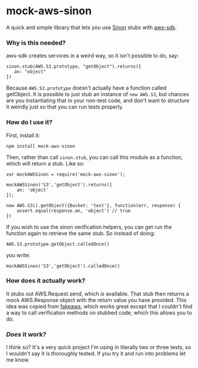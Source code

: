 # mock-aws-sinon

A quick and simple library that lets you use [Sinon](http://sinonjs.org) stubs with [aws-sdk](https://aws.amazon.com/sdk-for-node-js/).

### Why is this needed?

aws-sdk creates services in a weird way, so it isn't possible to do, say:

    sinon.stub(AWS.S3.prototype, "getObject").returns({
       an: "object"
    })
    
Because `AWS.S3.prototype` doesn't actually have a function called getObject. It is possible
to just stub an instance of `new AWS.S3`, but chances are you instantiating that in your non-test
code, and don't want to structure it weirdly just so that you can run tests properly.

### How do I use it?

First, install it:

    npm install mock-aws-sinon

Then, rather than call `sinon.stub`, you can call this module as a function, which will return a stub. Like so:

    var mockAWSSinon = require('mock-aws-sinon');
    
    mockAWSSinon('S3','getObject').returns({
        an: 'object'
    });
    
    new AWS.S3().getObject({Bucket: 'test'}, function(err, response) {
        assert.equal(response.an, 'object') // true
    })
    
If you wish to use the sinon verification helpers, you can get run the function again to retrieve the same
stub. So instead of doing:

    AWS.S3.prototype.getObject.calledOnce()

you write:

    mockAWSSinon('S3','getObject').calledOnce()
    
### How does it actually work?

It stubs out AWS.Request.send, which *is* available. That stub then returns a mock AWS.Response object with the return value you have provided. This idea was copied from [fakeaws](https://github.com/k-kinzal/fakemock), which works great except that I couldn't find a way to call verification methods on stubbed code, which this allows you to do.

### _Does_ it work?

I think so? It's a very quick project I'm using in literally two or three tests, so I wouldn't say it is thoroughly tested. If you try it and run into problems let me know.

